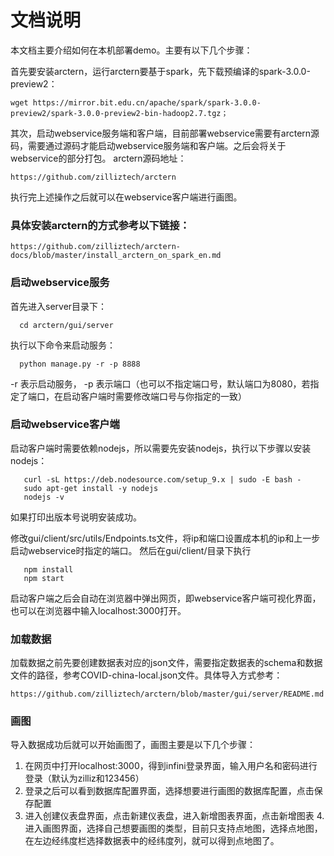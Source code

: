 # 文档说明
本文档主要介绍如何在本机部署demo。主要有以下几个步骤：
    
   首先要安装arctern，运行arctern要基于spark，先下载预编译的spark-3.0.0-preview2：
    
    wget https://mirror.bit.edu.cn/apache/spark/spark-3.0.0-preview2/spark-3.0.0-preview2-bin-hadoop2.7.tgz；
    
   其次，启动webservice服务端和客户端，目前部署webservice需要有arctern源码，需要通过源码才能启动webservice服务端和客户端。之后会将关于webservice的部分打包。
   arctern源码地址：
   
    https://github.com/zilliztech/arctern
    
   执行完上述操作之后就可以在webservice客户端进行画图。

### 具体安装arctern的方式参考以下链接：
    https://github.com/zilliztech/arctern-docs/blob/master/install_arctern_on_spark_en.md

### 启动webservice服务
   首先进入server目录下：
  ```shell script
    cd arctern/gui/server
  ```
   执行以下命令来启动服务：
  ```shell script
    python manage.py -r -p 8888 
  ```
   -r 表示启动服务， -p 表示端口（也可以不指定端口号，默认端口为8080，若指定了端口，在启动客户端时需要修改端口号与你指定的一致）

### 启动webservice客户端
   启动客户端时需要依赖nodejs，所以需要先安装nodejs，执行以下步骤以安装nodejs：
   ```shell script
      curl -sL https://deb.nodesource.com/setup_9.x | sudo -E bash -
      sudo apt-get install -y nodejs
      nodejs -v
   ```
   如果打印出版本号说明安装成功。
    
   修改gui/client/src/utils/Endpoints.ts文件，将ip和端口设置成本机的ip和上一步启动webservice时指定的端口。
   然后在gui/client/目录下执行
   ```shell script
      npm install
      npm start
   ```
   启动客户端之后会自动在浏览器中弹出网页，即webservice客户端可视化界面，也可以在浏览器中输入localhost:3000打开。
    
### 加载数据
加载数据之前先要创建数据表对应的json文件，需要指定数据表的schema和数据文件的路径，参考COVID-china-local.json文件。具体导入方式参考：
                        
    https://github.com/zilliztech/arctern/blob/master/gui/server/README.md

### 画图
   导入数据成功后就可以开始画图了，画图主要是以下几个步骤：     
   1. 在网页中打开localhost:3000，得到infini登录界面，输入用户名和密码进行登录（默认为zilliz和123456）
   2. 登录之后可以看到数据库配置界面，选择想要进行画图的数据库配置，点击保存配置
   3. 进入创建仪表盘界面，点击新建仪表盘，进入新增图表界面，点击新增图表
   4.进入画图界面，选择自己想要画图的类型，目前只支持点地图，选择点地图，在左边经纬度栏选择数据表中的经纬度列，就可以得到点地图了。